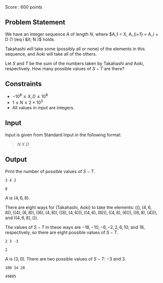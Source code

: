 Score : $600$ points

## Problem Statement

We have an integer sequence $A$ of length $N$, where $A_1 = X, A_{i+1} = A_i + D (1 \leq i &lt; N )$ holds.

Takahashi will take some (possibly all or none) of the elements in this sequence, and Aoki will take all of the others.

Let $S$ and $T$ be the sum of the numbers taken by Takahashi and Aoki, respectively. How many possible values of $S - T$ are there?

## Constraints

- $-10^8 \leq X, D \leq 10^8$
- $1 \leq N \leq 2 \times 10^5$
- All values in input are integers.

## Input

Input is given from Standard Input in the following format:

> $N$ $X$ $D$

## Output

Print the number of possible values of $S - T$.

```input1
3 4 2
```

```output1
8
```

$A$ is $(4, 6, 8)$.

There are eight ways for (Takahashi, Aoki) to take the elements: $((), (4, 6, 8)), ((4), (6, 8)), ((6), (4, 8)), ((8), (4, 6))), ((4, 6), (8))), ((4, 8), (6))), ((6, 8), (4)))$, and $((4, 6, 8), ())$.

The values of $S - T$ in these ways are $-18, -10, -6, -2, 2, 6, 10$, and $18$, respectively, so there are eight possible values of $S - T$.

```input2
2 3 -3
```

```output2
2
```

$A$ is $(3, 0)$. There are two possible values of $S - T$: $-3$ and $3$.

```input3
100 14 20
```

```output3
49805
```